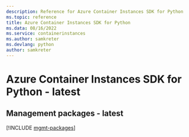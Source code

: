 ```yaml
---
description: Reference for Azure Container Instances SDK for Python
ms.topic: reference
title: Azure Container Instances SDK for Python
ms.data: 08/16/2022
ms.service: containerinstances
ms.author: samkreter
ms.devlang: python
author: samkreter
---
```

# Azure Container Instances SDK for Python - latest

## Management packages - latest
[!INCLUDE [mgmt-packages](container-instances-mgmt-index.md)]